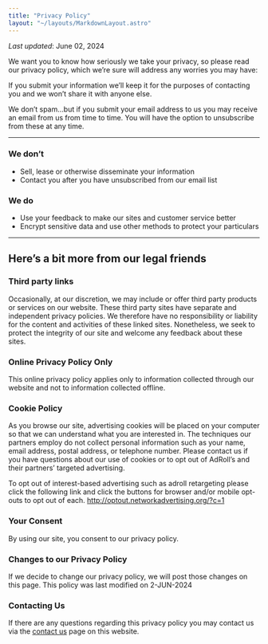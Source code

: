 ```yaml
---
title: "Privacy Policy"
layout: "~/layouts/MarkdownLayout.astro"
---
```


_Last updated_: June 02, 2024

We want you to know how seriously we take your privacy, so please read our privacy policy, which we’re sure will address any worries you may have:

If you submit your information we’ll keep it for the purposes of contacting you and we won’t share it with anyone else.

We don’t spam…but if you submit your email address to us you may receive an email from us from time to time. You will have the option to unsubscribe from these at any time.

---

### We don’t

- Sell, lease or otherwise disseminate your information
- Contact you after you have unsubscribed from our email list

### We do

- Use your feedback to make our sites and customer service better
- Encrypt sensitive data and use other methods to protect your particulars

---

## Here’s a bit more from our legal friends

### Third party links

Occasionally, at our discretion, we may include or offer third party products or services on our website. These third party sites have separate and independent privacy policies. We therefore have no responsibility or liability for the content and activities of these linked sites. Nonetheless, we seek to protect the integrity of our site and welcome any feedback about these sites.

### Online Privacy Policy Only

This online privacy policy applies only to information collected through our website and not to information collected offline.

### Cookie Policy

As you browse our site, advertising cookies will be placed on your computer so that we can understand what you are interested in. The techniques our partners employ do not collect personal information such as your name, email address, postal address, or telephone number. Please contact us if you have questions about our use of cookies or to opt out of AdRoll’s and their partners’ targeted advertising.

To opt out of interest-based advertising such as adroll retargeting please click the following link and click the buttons for browser and/or mobile opt-outs to opt out of each.
<http://optout.networkadvertising.org/?c=1>

### Your Consent

By using our site, you consent to our privacy policy.

### Changes to our Privacy Policy

If we decide to change our privacy policy, we will post those changes on this page. This policy was last modified on 2-JUN-2024

### Contacting Us

If there are any questions regarding this privacy policy you may contact us via the [contact us](/contact) page on this website.
